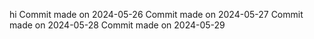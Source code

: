hi
Commit made on 2024-05-26
Commit made on 2024-05-27
Commit made on 2024-05-28
Commit made on 2024-05-29